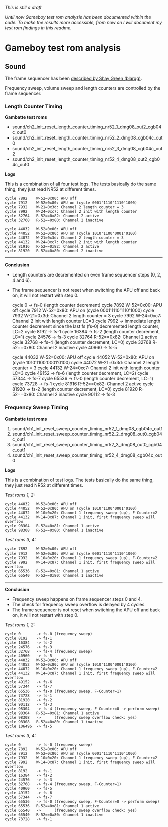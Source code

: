 
*This is still a draft*

*Until now Gameboy test rom analysis has been documented within the code.
To make the results more accessible,
from now on I will document my test rom findings in this readme.*


# Gameboy test rom analysis

## Sound

The frame sequencer has been
[described by Shay Green (blargg)](https://gist.github.com/drhelius/3652407).

Frequency sweep, volume sweep and length counters are controlled by the frame
sequencer.

### Length Counter Timing

**Gambatte test roms**

* sound/ch2_init_reset_length_counter_timing_nr52_1_dmg08_out2_cgb04c_out0
* sound/ch2_init_reset_length_counter_timing_nr52_2_dmg08_cgb04c_out0
* sound/ch2_init_reset_length_counter_timing_nr52_3_dmg08_cgb04c_out2
* sound/ch2_init_reset_length_counter_timing_nr52_4_dmg08_out2_cgb04c_out0

**Logs**

This is a combination of all four test logs.
The tests basically do the same thing,
they just read NR52 at different times.

    cycle 7892    W-52=0x00: APU off
    cycle 7912    W-52=0x80: APU on (cycle 0001'1110'1110'1000)
    cycle 7932    W-21=0x3d: Channel 2 length counter = 3
    cycle 7992    W-24=0xc7: Channel 2 init with length counter
    cycle 32764   R-52==0x82: Channel 2 active
    cycle 32768   R-52==0x80: Channel 2 inactive

    cycle 44032   W-52=0x00: APU off
    cycle 44052   W-52=0x80: APU on (cycle 1010'1100'0001'0100)
    cycle 44072   W-21=0x3d: Channel 2 length counter = 3
    cycle 44132   W-24=0xc7: Channel 2 init with length counter
    cycle 81916   R-52==0x82: Channel 2 active
    cycle 81920   R-52==0x80: Channel 2 inactive

---

**Conclusion**

* Length counters are decremented on even frame sequencer steps
    (0, 2, 4 and 6).
* The frame sequencer is not reset when switching the APU off and back on,
    it will not restart with step 0.


    cycle 0       -> fs-0 (length counter decrement)
    cycle 7892    W-52=0x00: APU off
    cycle 7912    W-52=0x80: APU on (cycle 0001'1110'1110'1000)
    cycle 7932    W-21=0x3d: Channel 2 length counter = 3
    cycle 7992    W-24=0xc7: Channel 2 init with length counter LC=3
    cycle 7992    -> immediate length counter decrement since the
                     last fs (fs-0) decremented length counter, LC=2
    cycle 8192    -> fs-1
    cycle 16384   -> fs-2 (length counter decrement, LC=1)
    cycle 24576   -> fs-3
    cycle 32764   R-52==0x82: Channel 2 active
    cycle 32768   -> fs-4 (length counter decrement, LC=0)
    cycle 32768   R-52==0x80: Channel 2 inactive
    cycle 40960   -> fs-5

    cycle 44032   W-52=0x00: APU off
    cycle 44052   W-52=0x80: APU on (cycle 1010'1100'0001'0100)
    cycle 44072   W-21=0x3d: Channel 2 length counter = 3
    cycle 44132   W-24=0xc7: Channel 2 init with length counter LC=3
    cycle 49152   -> fs-6 (length counter decrement, LC=2)
    cycle 57344   -> fs-7
    cycle 65536   -> fs-0 (length counter decrement, LC=1)
    cycle 73728   -> fs-1
    cycle 81916   R-52==0x82: Channel 2 active
    cycle 81920   -> fs-2 (length counter decrement, LC=0)
    cycle 81920   R-52==0x80: Channel 2 inactive
    cycle 90112   -> fs-3


### Frequency Sweep Timing

**Gambatte test roms**

1. sound/ch1_init_reset_sweep_counter_timing_nr52_1_dmg08_cgb04c_out1
1. sound/ch1_init_reset_sweep_counter_timing_nr52_2_dmg08_out0_cgb04c_out1
1. sound/ch1_init_reset_sweep_counter_timing_nr52_3_dmg08_out0_cgb04c_out1
1. sound/ch1_init_reset_sweep_counter_timing_nr52_4_dmg08_cgb04c_out0

**Logs**

This is a combination of test logs.
The tests basically do the same thing,
they just read NR52 at different times.

*Test roms 1, 2:*

    cycle 44032   W-52=0x00: APU off
    cycle 44052   W-52=0x80: APU on (cycle 1010'1100'0001'0100)
    cycle 44072   W-10=0x20: Channel 1 frequency sweep (up), F-Counter=2
    cycle 44132   W-14=0x87: Channel 1 init, first frequency sweep will overflow
    cycle 98304   R-52==0x81: Channel 1 active
    cycle 98308   R-52==0x80: Channel 1 inactive

*Test roms 3, 4:*

    cycle 7892    W-52=0x00: APU off
    cycle 7912    W-52=0x80: APU on (cycle 0001'1110'1110'1000)
    cycle 7932    W-10=0x20: Channel 1 frequency sweep (up), F-Counter=2
    cycle 7992    W-14=0x87: Channel 1 init, first frequency sweep will overflow
    cycle 65536   R-52==0x81: Channel 1 active
    cycle 65540   R-52==0x80: Channel 1 inactive

---

**Conclusion**

* Frequency sweep happens on frame sequencer steps 0 and 4.
* The check for frequency sweep overflow is delayed by 4 cycles.
* The frame sequencer is not reset when switching the APU off and back on,
    it will not restart with step 0.

*Test roms 1, 2:*

    cycle 0       -> fs-0 (frequency sweep)
    cycle 8192    -> fs-1
    cycle 16384   -> fs-2
    cycle 24576   -> fs-3
    cycle 32768   -> fs-4 (frequency sweep)
    cycle 40960   -> fs-5
    cycle 44032   W-52=0x00: APU off
    cycle 44052   W-52=0x80: APU on (cycle 1010'1100'0001'0100)
    cycle 44072   W-10=0x20: Channel 1 frequency sweep (up), F-Counter=2
    cycle 44132   W-14=0x87: Channel 1 init, first frequency sweep will overflow
    cycle 49152   -> fs-6
    cycle 57344   -> fs-7
    cycle 65536   -> fs-0 (frequency sweep, F-Counter=1)
    cycle 73728   -> fs-1
    cycle 81920   -> fs-2
    cycle 90112   -> fs-3
    cycle 98304   -> fs-4 (frequency sweep, F-Counter=0 -> perform sweep)
    cycle 98304   R-52==0x81: Channel 1 active
    cycle 98308   ->      (frequency sweep overflow check: yes)
    cycle 98308   R-52==0x80: Channel 1 inactive
    cycle 106496  -> fs-5

*Test roms 3, 4:*

    cycle 0       -> fs-0 (frequency sweep)
    cycle 7892    W-52=0x00: APU off
    cycle 7912    W-52=0x80: APU on (cycle 0001'1110'1110'1000)
    cycle 7932    W-10=0x20: Channel 1 frequency sweep (up), F-Counter=2
    cycle 7992    W-14=0x87: Channel 1 init, first frequency sweep will overflow
    cycle 8192    -> fs-1
    cycle 16384   -> fs-2
    cycle 24576   -> fs-3
    cycle 32768   -> fs-4 (frequency sweep, F-Counter=1)
    cycle 40960   -> fs-5
    cycle 49152   -> fs-6
    cycle 57344   -> fs-7
    cycle 65536   -> fs-0 (frequency sweep, F-Counter=0 -> perform sweep)
    cycle 65536   R-52==0x81: Channel 1 active
    cycle 65540   ->      (frequency sweep overflow check: yes)
    cycle 65540   R-52==0x80: Channel 1 inactive
    cycle 73728   -> fs-1
